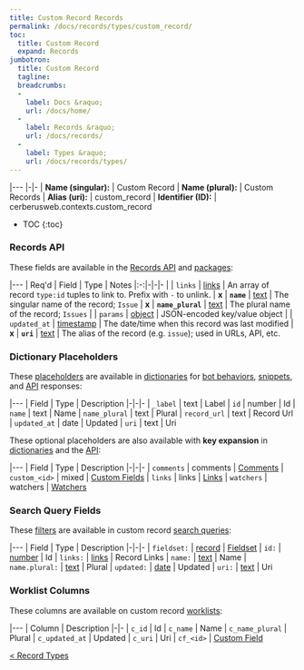 ```yaml
---
title: Custom Record Records
permalink: /docs/records/types/custom_record/
toc:
  title: Custom Record
  expand: Records
jumbotron:
  title: Custom Record
  tagline: 
  breadcrumbs:
  -
    label: Docs &raquo;
    url: /docs/home/
  -
    label: Records &raquo;
    url: /docs/records/
  -
    label: Types &raquo;
    url: /docs/records/types/
---
```


|---
|-|-
| **Name (singular):** | Custom Record
| **Name (plural):** | Custom Records
| **Alias (uri):** | custom_record
| **Identifier (ID):** | cerberusweb.contexts.custom_record

* TOC
{:toc}

### Records API

These fields are available in the [Records API](/docs/api/endpoints/records/) and [packages](/docs/packages/):

|---
| Req'd | Field | Type | Notes
|:-:|-|-|-
|   | `links` | [links](/docs/records/fields/types/links/) | An array of record `type:id` tuples to link to. Prefix with `-` to unlink. 
| **x** | **`name`** | [text](/docs/records/fields/types/text/) | The singular name of the record; `Issue` 
| **x** | **`name_plural`** | [text](/docs/records/fields/types/text/) | The plural name of the record; `Issues` 
|   | `params` | [object](/docs/records/fields/types/object/) | JSON-encoded key/value object 
|   | `updated_at` | [timestamp](/docs/records/fields/types/timestamp/) | The date/time when this record was last modified 
| **x** | **`uri`** | [text](/docs/records/fields/types/text/) | The alias of the record (e.g. `issue`); used in URLs, API, etc. 

### Dictionary Placeholders

These [placeholders](/docs/bots/scripting/placeholders/) are available in [dictionaries](/docs/bots/behaviors/dictionaries/) for [bot behaviors](/docs/bots/behaviors/), [snippets](/docs/snippets/), and [API](/docs/api/) responses:

|---
| Field | Type | Description
|-|-|-
| `_label` | text | Label
| `id` | number | Id
| `name` | text | Name
| `name_plural` | text | Plural
| `record_url` | text | Record Url
| `updated_at` | date | Updated
| `uri` | text | Uri

These optional placeholders are also available with **key expansion** in [dictionaries](/docs/bots/behaviors/dictionaries/key-expansion/) and the [API](/docs/api/responses/#expanding-keys-in-api-requests):

|---
| Field | Type | Description
|-|-|-
| `comments` | comments | [Comments](/docs/bots/behaviors/dictionaries/key-expansion/#comments)
| `custom_<id>` | mixed | [Custom Fields](/docs/bots/behaviors/dictionaries/key-expansion/#custom-fields)
| `links` | links | [Links](/docs/bots/behaviors/dictionaries/key-expansion/#links)
| `watchers` | watchers | [Watchers](/docs/bots/behaviors/dictionaries/key-expansion/#watchers)
	
### Search Query Fields

These [filters](/docs/search/filters/) are available in custom record [search queries](/docs/search/):

|---
| Field | Type | Description
|-|-|-
| `fieldset:` | [record](/docs/search/deep-search/) | [Fieldset](/docs/records/types/custom_fieldset/)
| `id:` | [number](/docs/search/filters/numbers/) | Id
| `links:` | [links](/docs/search/filters/links/) | Record Links
| `name:` | [text](/docs/search/filters/text/) | Name
| `name.plural:` | [text](/docs/search/filters/text/) | Plural
| `updated:` | [date](/docs/search/filters/dates/) | Updated
| `uri:` | [text](/docs/search/filters/text/) | Uri
	
### Worklist Columns

These columns are available on custom record [worklists](/docs/worklists/):

|---
| Column | Description
|-|-
| `c_id` | Id
| `c_name` | Name
| `c_name_plural` | Plural
| `c_updated_at` | Updated
| `c_uri` | Uri
| `cf_<id>` | [Custom Field](/docs/records/types/custom_field/)

<div class="section-nav">
	<div class="left">
		<a href="/docs/records/types/" class="prev">&lt; Record Types</a>
	</div>
	<div class="right align-right">
	</div>
</div>
<div class="clear"></div>